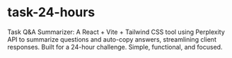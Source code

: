 # task-24-hours
Task Q&amp;A Summarizer: A React + Vite + Tailwind CSS tool using Perplexity API to summarize questions and auto-copy answers, streamlining client responses. Built for a 24-hour challenge. Simple, functional, and focused.
